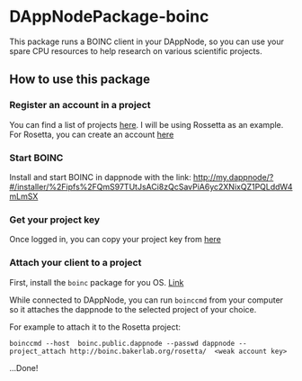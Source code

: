 # DAppNodePackage-boinc

This package runs a BOINC client in your DAppNode, so you can use your spare CPU resources to help research on various scientific projects.

## How to use this package

### Register an account in a project

You can find a list of projects [here](https://boinc.berkeley.edu/projects.php). I will be using Rossetta as an example.
For Rosetta, you can create an account [here](https://boinc.bakerlab.org/rosetta/create_account_form.php)

### Start BOINC

Install and start BOINC in dappnode with the link: http://my.dappnode/?#/installer/%2Fipfs%2FQmS97TUtJsACi8zQcSavPiA6yc2XNixQZ1PQLddW4mLmSX

### Get your project key

Once logged in, you can copy your project key from [here](https://boinc.bakerlab.org/rosetta/weak_auth.php)

### Attach your client to a project

First, install the `boinc` package for you OS. [Link](https://boinc.berkeley.edu/download.php)

While connected to DAppNode, you can run `boinccmd` from your computer so it attaches the dappnode to the selected project of your choice.

For example to attach it to the Rosetta project:

    boinccmd --host  boinc.public.dappnode --passwd dappnode --project_attach http://boinc.bakerlab.org/rosetta/  <weak account key>

...Done!
